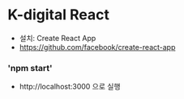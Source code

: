 # K-digital React
+ 설치: Create React App
+ https://github.com/facebook/create-react-app

### 'npm start'
+ http://localhost:3000 으로 실행

